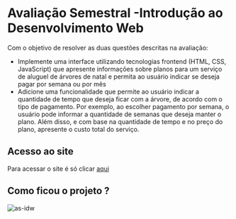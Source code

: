 # Avaliação Semestral -Introdução ao Desenvolvimento Web
Com o objetivo de resolver as duas questões descritas na avaliação: <br>
+ Implemente uma interface utilizando tecnologias frontend (HTML, CSS, JavaScript) que apresente informações sobre planos para um serviço de aluguel de árvores de natal e permita ao usuário indicar se deseja pagar por semana ou por mês
+ Adicione uma funcionalidade que permite ao usuário indicar a quantidade de tempo que deseja ficar com a árvore, de acordo com o tipo de pagamento. Por exemplo, ao escolher pagamento por semana, o usuário pode informar a quantidade de semanas que deseja manter o plano. Além disso, e com base na quantidade de tempo e no preço do plano, apresente o custo total do serviço.

## Acesso ao site 
Para acessar o site é só clicar <a href="https://raffael-eloi.github.io/AS-IDW/" target="_blank">aqui</a>

## Como ficou o projeto ?
![as-idw](https://user-images.githubusercontent.com/51720161/143516065-0b60a9f6-39de-4ffe-a892-acaac634a46d.gif)

